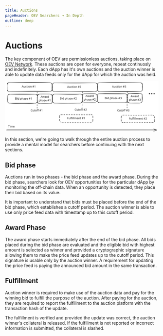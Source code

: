 ```yaml
---
title: Auctions
pageHeader: OEV Searchers → In Depth
outline: deep
---
```


<PageHeader/>

# Auctions

The key component of OEV are permissionless auctions, taking place on [OEV Network](/oev-searchers/in-depth/oev-network/). These auctions are open for everyone, repeat continuosly and indefinitely. Each dApp has it's own auctions and the auction winner is able to update data feeds only for the dApp for which the auction was held.

<!-- NOTE: Source = https://excalidraw.com/#json=VHSz5AhV0HA88hUvabVJv,AhhEkjO7HE_4MOqbkrBGsw -->
<img src="./auctions-overview.svg" />

In this section, we're going to walk through the entire auction process to provide a mental model for searchers before continuing with the next sections.

## Bid phase

Auctions run in two phases - the bid phase and the award phase. During the
bid phase, searchers look for OEV opportunities for the particular dApp
by monitoring the off-chain data. When an opportunity is detected, they
place their bid based on its value.

It is important to understand that bids must be placed before the end of the bid phase, which establishes a cutoff period. The auction winner is able to use only price feed data with timestamp up to this cutoff period.

## Award Phase

The award phase starts immediately after the end of the bid phase. All bids placed during the bid phase are evaluated and the eligible bid with highest amount is selected as winner and provided a cryptographic signature allowing them to make the price feed updates up to the cutoff period. This signature is usable only by the auction winner. A requirement for updating the price feed is paying the announced bid amount in the same transaction.

## Fulfillment

Auction winner is required to make use of the auction data and pay for the winning bid to fulfill the purpose of the auction. After paying for the auction, they are required to report the fulfillment to the auction platform with the transaction hash of the update.

The fulfillment is verified and provided the update was correct, the auction winner's collateral is released. If the fulfillment is not reported or incorrect information is submitted, the collateral is slashed.
